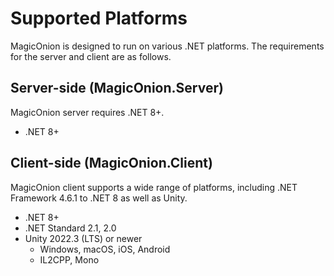 # Supported Platforms

MagicOnion is designed to run on various .NET platforms. The requirements for the server and client are as follows.

## Server-side (MagicOnion.Server)

MagicOnion server requires .NET 8+.

- .NET 8+

## Client-side (MagicOnion.Client)

MagicOnion client supports a wide range of platforms, including .NET Framework 4.6.1 to .NET 8 as well as Unity.

- .NET 8+
- .NET Standard 2.1, 2.0
- Unity 2022.3 (LTS) or newer
    - Windows, macOS, iOS, Android
    - IL2CPP, Mono
